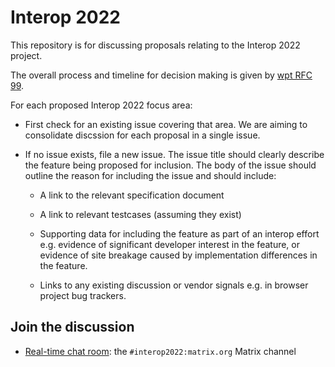 # Interop 2022

This repository is for discussing proposals relating to the Interop
2022 project.

The overall process and timeline for decision making is given by [wpt
RFC 99](https://github.com/web-platform-tests/rfcs/blob/compat_2022/rfcs/interop_2022.md).

For each proposed Interop 2022 focus area:
 * First check for an existing issue covering that area. We are aiming
   to consolidate discssion for each proposal in a single issue.

* If no issue exists, file a new issue. The issue title should
   clearly describe the feature being proposed for inclusion. The body
   of the issue should outline the reason for including the issue and should include:

  - A link to the relevant specification document

  - A link to relevant testcases (assuming they exist)

  - Supporting data for including the feature as part of an interop
    effort e.g. evidence of significant developer interest in the
    feature, or evidence of site breakage caused by implementation
    differences in the feature.

  - Links to any existing discussion or vendor signals e.g. in browser
    project bug trackers.

## Join the discussion

* [Real-time chat room](https://app.element.io/#/room/#interop2022:matrix.org): the `#interop2022:matrix.org` Matrix channel
